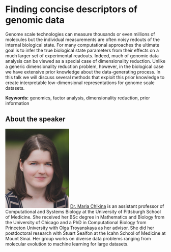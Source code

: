 # Finding concise descriptors of genomic data 

Genome scale technologies can measure thousands or even millions of molecules but the individual measurements are often noisy
redouts of the internal biological state. For many computational approaches the ultimate goal is to infer the true biological state
parameters from their effects on a much larger set of experimental readouts. Indeed, much of genomic data analysis can be viewed as a
special case of dimensionality reduction.  Unlike a generic dimensionality reduction problem, however, in the biological case we
have extensive prior knowledge about the data-generating process.  In this talk we will discuss several methods that exploit this prior
knowledge to create interpretable  low-dimensional representations for genome scale datasets.

**Keywords:** genomics, factor analysis, dimensionality reduction, prior information

## About the speaker  
<img src="https://github.com/women-plus-datascience/women-plus-datascience.github.io/blob/master/images/headshots/alex_c.jpg" width="200" height="250"> [Dr. Maria Chikina](http://www.andrew.cmu.edu/user/achoulde/) is an assistant professor of Computational and
Systems Biology at the University of Pittsburgh School of Medicine. She received her BSc degree in Mathematics and Biology from the
University of Chicago and a PhD in Computational Biology from Princeton University with Olga Troyanskaya as her advisor. She did her
postdoctoral research with Stuart Sealfon at the Icahn School of Medicine at Mount Sinai. Her group works on diverse data problems
ranging from molecular evolution to machine learning for large datasets.
